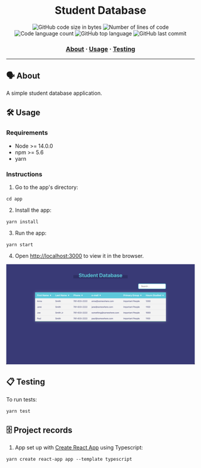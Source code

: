 <h1 align="center">
	Student Database
</h1>

<p align="center">
	<img alt="GitHub code size in bytes" src="https://img.shields.io/github/languages/code-size/appinha/student-database?color=blueviolet" />
	<img alt="Number of lines of code" src="https://img.shields.io/tokei/lines/github/appinha/student-database?color=blueviolet" />
	<img alt="Code language count" src="https://img.shields.io/github/languages/count/appinha/student-database?color=blue" />
	<img alt="GitHub top language" src="https://img.shields.io/github/languages/top/appinha/student-database?color=blue" />
	<img alt="GitHub last commit" src="https://img.shields.io/github/last-commit/appinha/student-database?color=brightgreen" />
</p>

<h3 align="center">
	<a href="#%EF%B8%8F-about">About</a>
	<span> · </span>
	<a href="#%EF%B8%8F-usage">Usage</a>
	<span> · </span>
	<a href="#-testing">Testing</a>
</h3>

---


## 🗣️ About

A simple student database application.


## 🛠️ Usage

### Requirements

- Node >= 14.0.0
- npm >= 5.6
- yarn

### Instructions

1. Go to the app's directory:

```shell
cd app
```

2. Install the app:

```
yarn install
```

3. Run the app:

```shell
yarn start
```

4. Open [http://localhost:3000](http://localhost:3000) to view it in the browser.

![screenshot of the app](app/img/app.png)


## 📋 Testing

To run tests:

```
yarn test
```


## 🗄 Project records

1. App set up with [Create React App](https://github.com/facebook/create-react-app) using Typescript:

```shell
yarn create react-app app --template typescript
```
